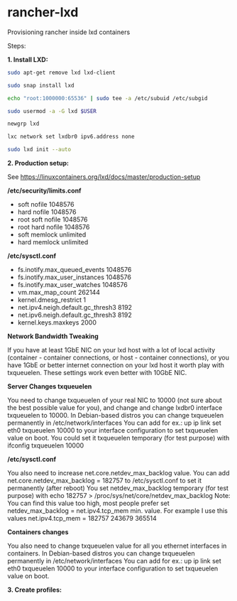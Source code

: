 # rancher-lxd

Provisioning rancher inside lxd containers

Steps:

**1. Install LXD:**

```bash
sudo apt-get remove lxd lxd-client

sudo snap install lxd

echo "root:1000000:65536" | sudo tee -a /etc/subuid /etc/subgid

sudo usermod -a -G lxd $USER

newgrp lxd

lxc network set lxdbr0 ipv6.address none

sudo lxd init --auto
```

**2. Production setup:**

See <https://linuxcontainers.org/lxd/docs/master/production-setup>

**/etc/security/limits.conf**

* soft nofile 1048576
* hard nofile 1048576
* root soft nofile 1048576
* root hard nofile 1048576
* soft memlock unlimited
* hard memlock unlimited

**/etc/sysctl.conf**

* fs.inotify.max_queued_events 1048576
* fs.inotify.max_user_instances 1048576
* fs.inotify.max_user_watches 1048576
* vm.max_map_count 262144
* kernel.dmesg_restrict 1
* net.ipv4.neigh.default.gc_thresh3 8192
* net.ipv6.neigh.default.gc_thresh3 8192
* kernel.keys.maxkeys 2000

**Network Bandwidth Tweaking**

If you have at least 1GbE NIC on your lxd host with a lot of local activity (container - container connections, or host - container connections), or you have 1GbE or better internet connection on your lxd host it worth play with txqueuelen. These settings work even better with 10GbE NIC.

**Server Changes
txqueuelen**

You need to change txqueuelen of your real NIC to 10000 (not sure about the best possible value for you), and change and change lxdbr0 interface txqueuelen to 10000.
In Debian-based distros you can change txqueuelen permanently in /etc/network/interfaces
You can add for ex.: up ip link set eth0 txqueuelen 10000 to your interface configuration to set txqueuelen value on boot.
You could set it txqueuelen temporary (for test purpose) with ifconfig <interface> txqueuelen 10000

**/etc/sysctl.conf**

You also need to increase net.core.netdev_max_backlog value.
You can add net.core.netdev_max_backlog = 182757 to /etc/sysctl.conf to set it permanently (after reboot) You set netdev_max_backlog temporary (for test purpose) with echo 182757 > /proc/sys/net/core/netdev_max_backlog Note: You can find this value too high, most people prefer set netdev_max_backlog = net.ipv4.tcp_mem min. value. For example I use this values net.ipv4.tcp_mem = 182757 243679 365514

**Containers changes**

You also need to change txqueuelen value for all you ethernet interfaces in containers.
In Debian-based distros you can change txqueuelen permanently in /etc/network/interfaces
You can add for ex.: up ip link set eth0 txqueuelen 10000 to your interface configuration to set txqueuelen value on boot.

**3. Create profiles:**
